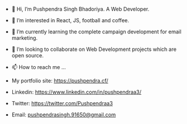 - 👋 Hi, I’m Pushpendra Singh Bhadoriya. A Web Developer.
- 👀 I’m interested in React, JS, football and coffee.
- 🌱 I’m currently learning the complete campaign development for email marketing.
- 💞️ I’m looking to collaborate on Web Development projects which are open source.
 
- 📫 How to reach me ...
- My portfolio site: https://pushpendra.cf/
- Linkedin: https://www.linkedin.com/in/pushpendraa3/
- Twitter: https://twitter.com/Pushpendraa3
- Email: pushpendrasingh.91650@gmail.com
<!---
pushpendraa3/pushpendraa3 is a ✨ special ✨ repository because its `README.md` (this file) appears on your GitHub profile.
You can click the Preview link to take a look at your changes.
--->
